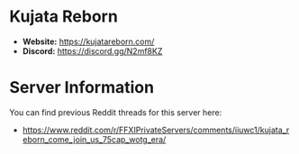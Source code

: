 # Kujata Reborn

  - **Website:** https://kujatareborn.com/
  - **Discord:** https://discord.gg/N2mf8KZ

# Server Information

You can find previous Reddit threads for this server here:

  - https://www.reddit.com/r/FFXIPrivateServers/comments/iiuwc1/kujata_reborn_come_join_us_75cap_wotg_era/
